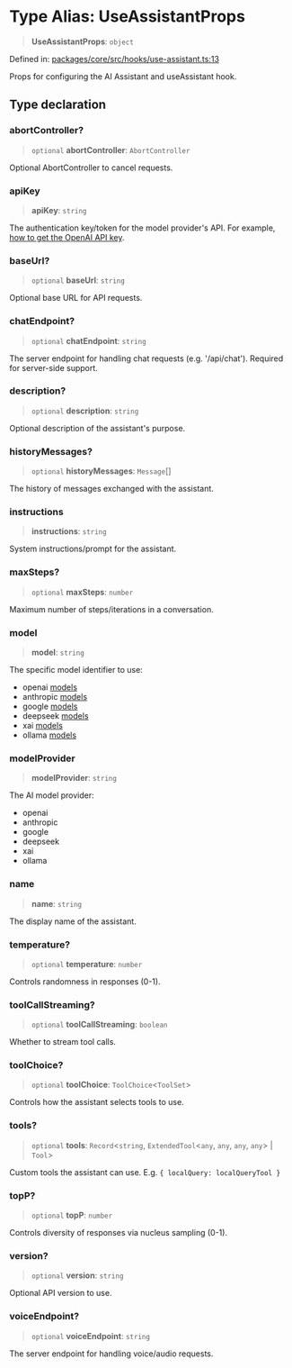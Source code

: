 # Type Alias: UseAssistantProps

> **UseAssistantProps**: `object`

Defined in: [packages/core/src/hooks/use-assistant.ts:13](https://github.com/geodaopenjs/openassistant/blob/0a6a7e7306d75a25dc968b3117f04cb7bd613bec/packages/core/src/hooks/use-assistant.ts#L13)

Props for configuring the AI Assistant and useAssistant hook.

## Type declaration

### abortController?

> `optional` **abortController**: `AbortController`

Optional AbortController to cancel requests.

### apiKey

> **apiKey**: `string`

The authentication key/token for the model provider's API. For example, [how to get the OpenAI API key](https://platform.openai.com/api-keys).

### baseUrl?

> `optional` **baseUrl**: `string`

Optional base URL for API requests.

### chatEndpoint?

> `optional` **chatEndpoint**: `string`

The server endpoint for handling chat requests (e.g. '/api/chat'). Required for server-side support.

### description?

> `optional` **description**: `string`

Optional description of the assistant's purpose.

### historyMessages?

> `optional` **historyMessages**: `Message`[]

The history of messages exchanged with the assistant.

### instructions

> **instructions**: `string`

System instructions/prompt for the assistant.

### maxSteps?

> `optional` **maxSteps**: `number`

Maximum number of steps/iterations in a conversation.

### model

> **model**: `string`

The specific model identifier to use:

- openai [models](https://sdk.vercel.ai/providers/ai-sdk-providers/openai#model-capabilities)
- anthropic [models](https://sdk.vercel.ai/providers/ai-sdk-providers/anthropic#model-capabilities)
- google [models](https://sdk.vercel.ai/providers/ai-sdk-providers/google#model-capabilities)
- deepseek [models](https://sdk.vercel.ai/providers/ai-sdk-providers/deepseek#model-capabilities)
- xai [models](https://sdk.vercel.ai/providers/ai-sdk-providers/xai#model-capabilities)
- ollama [models](https://ollama.com/models)

### modelProvider

> **modelProvider**: `string`

The AI model provider:

- openai
- anthropic
- google
- deepseek
- xai
- ollama

### name

> **name**: `string`

The display name of the assistant.

### temperature?

> `optional` **temperature**: `number`

Controls randomness in responses (0-1).

### toolCallStreaming?

> `optional` **toolCallStreaming**: `boolean`

Whether to stream tool calls.

### toolChoice?

> `optional` **toolChoice**: `ToolChoice`\<`ToolSet`\>

Controls how the assistant selects tools to use.

### tools?

> `optional` **tools**: `Record`\<`string`, `ExtendedTool`\<`any`, `any`, `any`, `any`\> \| `Tool`\>

Custom tools the assistant can use. E.g. `{ localQuery: localQueryTool }`

### topP?

> `optional` **topP**: `number`

Controls diversity of responses via nucleus sampling (0-1).

### version?

> `optional` **version**: `string`

Optional API version to use.

### voiceEndpoint?

> `optional` **voiceEndpoint**: `string`

The server endpoint for handling voice/audio requests.

